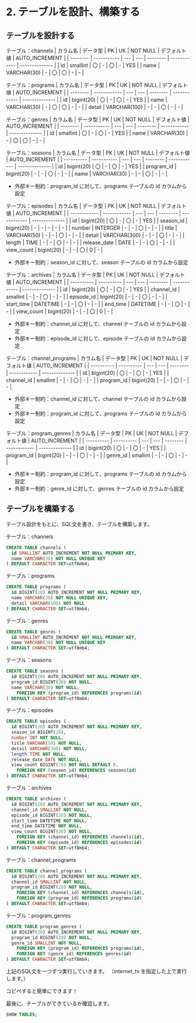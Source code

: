 # 2. テーブルを設計、構築する

## テーブルを設計する

テーブル：channels
| カラム名 | データ型    | PK  | UK  | NOT NULL | デフォルト値 | AUTO_INCREMENT |
| -------- | ----------- | --- | --- | -------- | ------------ | -------------- |
| id       | smallint    | 〇  | -   | 〇       | -            | YES            |
| name     | VARCHAR(30) | -   | 〇  | 〇       | -            | -              |

テーブル：programs
| カラム名 | データ型     | PK  | UK  | NOT NULL | デフォルト値 | AUTO_INCREMENT |
| -------- | ------------ | --- | --- | -------- | ------------ | -------------- |
| id       | bigint(20)   | 〇  | -   | 〇       | -            | YES            |
| name     | VARCHAR(30)  | -   | 〇  | 〇       | -            | -              |
| detail   | VARCHAR(100) | -   | -   | 〇       | -            | -              |

テーブル：genres
| カラム名 | データ型    | PK  | UK  | NOT NULL | デフォルト値 | AUTO_INCREMENT |
| -------- | ----------- | --- | --- | -------- | ------------ | -------------- |
| id       | smallint    | 〇  | -   | 〇       | -            | YES            |
| name     | VARCHAR(30) | -   | 〇  | 〇       | -            | -              |

テーブル：seasons
| カラム名   | データ型    | PK  | UK  | NOT NULL | デフォルト値 | AUTO_INCREMENT |
| ---------- | ----------- | --- | --- | -------- | ------------ | -------------- |
| id         | bigint(20)  | 〇  | -   | 〇       | -            | YES            |
| program_id | bigint(20)  | -   | -   | 〇       | -            | -              |
| name       | VARCHAR(30) | -   | -   | 〇       | -            | -              |

- 外部キー制約：program_id に対して、programs テーブルの id カラムから設定

テーブル：episodes
| カラム名     | データ型     | PK  | UK  | NOT NULL | デフォルト値 | AUTO_INCREMENT |
| ------------ | ------------ | --- | --- | -------- | ------------ | -------------- |
| id           | bigint(20)   | 〇  | -   | 〇       | -            | YES            |
| season_id    | bigint(20)   | -   | -   | -        | -            | -              |
| number       | INTERGER     | -   | -   | 〇       | -            | -              |
| title        | VARCHAR(50)  | -   | -   | 〇       | -            | -              |
| detail       | VARCHAR(300) | -   | -   | 〇       | -            | -              |
| length       | TIME         | -   | -   | 〇       | -            | -              |
| release_date | DATE         | -   | -   | 〇       | -            | -              |
| view_count   | bigint(20)   | -   | -   | 〇       | 0            | -              |

- 外部キー制約：season_id に対して、season テーブルの id カラムから設定

テーブル：archives
| カラム名   | データ型   | PK  | UK  | NOT NULL | デフォルト値 | AUTO_INCREMENT |
| ---------- | ---------- | --- | --- | -------- | ------------ | -------------- |
| id         | bigint(20) | 〇  | -   | 〇       | -            | YES            |
| channel_id | smallint   | -   | -   | 〇       | -            | -              |
| episode_id | bigint(20) | -   | -   | 〇       | -            | -              |
| start_time | DATETIME   | -   | -   | 〇       | -            | -              |
| end_time   | DATETIME   | -   | -   | 〇       | -            | -              |
| view_count | bigint(20) | -   | -   | 〇       | 0            | -              |

- 外部キー制約：channel_id に対して、channel テーブルの id カラムから設定
- 外部キー制約：episode_id に対して、episode テーブルの id カラムから設定

テーブル：channel_programs
| カラム名   | データ型   | PK  | UK  | NOT NULL | デフォルト値 | AUTO_INCREMENT |
| ---------- | ---------- | --- | --- | -------- | ------------ | -------------- |
| id         | bigint(20) | 〇  | -   | 〇       | -            | YES            |
| channel_id | smallint   | -   | -   | 〇       | -            | -              |
| program_id | bigint(20) | -   | -   | 〇       | -            | -              |

- 外部キー制約：channel_id に対して、channel テーブルの id カラムから設定
- 外部キー制約：program_id に対して、programs テーブルの id カラムから設定

テーブル：program_genres
| カラム名   | データ型   | PK  | UK  | NOT NULL | デフォルト値 | AUTO_INCREMENT |
| ---------- | ---------- | --- | --- | -------- | ------------ | -------------- |
| id         | bigint(20) | 〇  | -   | 〇       | -            | YES            |
| program_id | bigint(20) | -   | -   | 〇       | -            | -              |
| genre_id   | smallint   | -   | -   | 〇       | -            | -              |

- 外部キー制約：program_id に対して、programs テーブルの id カラムから設定
- 外部キー制約：genre_id に対して、genres テーブルの id カラムから設定

## テーブルを構築する

テーブル設計をもとに、SQL文を書き、テーブルを構築します。

テーブル：channels
```sql
CREATE TABLE channels (
  id SMALLINT AUTO_INCREMENT NOT NULL PRIMARY KEY,
  name VARCHAR(30) NOT NULL UNIQUE KEY
) DEFAULT CHARACTER SET=utf8mb4;
```

テーブル：programs
```sql
CREATE TABLE programs (
  id BIGINT(20) AUTO_INCREMENT NOT NULL PRIMARY KEY,
  name VARCHAR(30) NOT NULL UNIQUE KEY,
  detail VARCHAR(100) NOT NULL
) DEFAULT CHARACTER SET=utf8mb4;
```

テーブル：genres
```sql
CREATE TABLE genres (
  id SMALLINT AUTO_INCREMENT NOT NULL PRIMARY KEY,
  name VARCHAR(30) NOT NULL UNIQUE KEY
) DEFAULT CHARACTER SET=utf8mb4;
```

テーブル：seasons
```sql
CREATE TABLE seasons (
  id BIGINT(20) AUTO_INCREMENT NOT NULL PRIMARY KEY,
  program_id BIGINT(20) NOT NULL,
  name VARCHAR(30) NOT NULL,
    FOREIGN KEY (program_id) REFERENCES programs(id)
) DEFAULT CHARACTER SET=utf8mb4;
```

テーブル：episodes
```sql
CREATE TABLE episodes (
  id BIGINT(20) AUTO_INCREMENT NOT NULL PRIMARY KEY,
  season_id BIGINT(20),
  number INT NOT NULL,
  title VARCHAR(50) NOT NULL,
  detail VARCHAR(300) NOT NULL,
  length TIME NOT NULL,
  release_date DATE NOT NULL,
  view_count BIGINT(20) NOT NULL DEFAULT 0,
    FOREIGN KEY (season_id) REFERENCES seasons(id)
) DEFAULT CHARACTER SET=utf8mb4;
```

テーブル：archives
```sql
CREATE TABLE archives (
  id BIGINT(20) AUTO_INCREMENT NOT NULL PRIMARY KEY,
  channel_id SMALLINT NOT NULL,
  episode_id BIGINT(20) NOT NULL,
  start_time DATETIME NOT NULL,
  end_time DATETIME NOT NULL,
  view_count BIGINT(20) NOT NULL,
    FOREIGN KEY (channel_id) REFERENCES channels(id),
    FOREIGN KEY (episode_id) REFERENCES episodes(id)
) DEFAULT CHARACTER SET=utf8mb4;
```

テーブル：channel_programs
```sql
CREATE TABLE channel_programs (
  id BIGINT(20) AUTO_INCREMENT NOT NULL PRIMARY KEY,
  channel_id SMALLINT NOT NULL,
  program_id BIGINT(20) NOT NULL,
    FOREIGN KEY (channel_id) REFERENCES channels(id),
    FOREIGN KEY (program_id) REFERENCES programs(id)
) DEFAULT CHARACTER SET=utf8mb4;
```

テーブル：program_genres
```sql
CREATE TABLE program_genres (
  id BIGINT(20) AUTO_INCREMENT NOT NULL PRIMARY KEY,
  program_id BIGINT(20) NOT NULL,
  genre_id SMALLINT NOT NULL,
    FOREIGN KEY (program_id) REFERENCES programs(id),
    FOREIGN KEY (genre_id) REFERENCES genres(id)
) DEFAULT CHARACTER SET=utf8mb4;
```

上記のSQL文を一つずつ実行していきます。
（internet_tv を指定した上で実行します。）

コピペすると簡単にできます！

最後に、テーブルができているか確認します。
```sql
SHOW TABLES;
```

